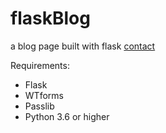 # flaskBlog

a blog page built with flask
[contact](https://dogukanurker.com/socials)

Requirements:
- Flask
- WTforms
- Passlib
- Python 3.6 or higher
